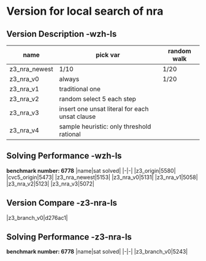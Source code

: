 # Version for local search of nra

## Version Description -wzh-ls
|name|pick var| random walk|
|-|-|-|
|z3_nra_newest|1/10|1/20|
|z3_nra_v0|always|1/20|
|z3_nra_v1| traditional one|
|z3_nra_v2| random select 5 each step |
|z3_nra_v3| insert one unsat literal for each unsat clause |
|z3_nra_v4| sample heuristic: only threshold rational |

## Solving Performance -wzh-ls
**benchmark number: 6778**
|name|sat solved|
|-|-|
|z3_origin|5580|
|cvc5_origin|5473|
|z3_nra_newest|5153|
|z3_nra_v0|5131|
|z3_nra_v1|5058|
|z3_nra_v2|5123|
|z3_nra_v3|5072|

## Version Compare -z3-nra-ls
|z3_branch_v0|d276ac1|

## Solving Performance -z3-nra-ls
**benchmark number: 6778**
|name|sat solved|
|-|-|
|z3_branch_v0|5243|
